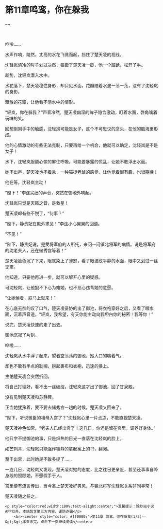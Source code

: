 # 第11章鸣鸾，你在躲我
~~
    	    <p name="pagetop" href="javascript:void(0);" onclick="return false" style="line-height: 35px;padding: 10px;color: #333;"> </p><p>哗啦……</p><p>水声作响，陡然，丈高的水花飞溅而起，挡住了楚天凌的视线。</p><p>沈轻岚清冷的眸子划过决然，狠蹬了楚天凌一脚，他一个踉跄，松开了手。</p><p>趁势，沈轻岚潜入水中。</p><p>水花落下，楚天凌稳住身形，却只见水面，花瓣随着水波一荡一荡，没有了沈轻岚的身影。</p><p>飘散的花瓣，让他看不清水中的情形。</p><p>“轻岚，你在躲我？”声音冷然，楚天凌幽深的眸子隐含激动，盯着水面，唇角噙着玩味的笑。</p><p>回想刚刚手中的触感，沈轻岚可能是女子，这个不可思议的念头，在他的脑海里形成。</p><p>他的心情激动的有些无法克制，只要再给一个机会，他就可以确定，沈轻岚是不是女子！</p><p>水下，沈轻岚胆颤心惊的屏住呼吸，可能要暴露的慌乱，让她不敢浮出水面。</p><p>她不出声，楚天凌也不着急，一种猫捉老鼠的感觉，让他觉着很有趣，也很期待！</p><p>他在等，沈轻岚主动！</p><p>“陛下！”李连尖细的声音，突然在御池外响起。</p><p>沈轻岚只觉是天籁之音，是救星！</p><p>楚天凌却有些不悦了，“何事？”</p><p>“陛下，静贵妃在殿外求见！”李连小心翼翼的回道。</p><p>“不见！”</p><p>“陛下，静贵妃说，是受将军府的人所托，来问一问镇北将军的病情。说是将军府的沈老夫人，还在储秀宫等着！”</p><p>楚天凌脸色沉了下来，眼底染上了薄怒，看了眼波纹平静的水面，眼中又划过一丝无奈。</p><p>他知道，只要他再进一步，就可以解开心里的疑惑。</p><p>可沈轻岚，让他狠不下心为难她，也不忍心违背她的意愿。</p><p>“让她候着，朕马上就来！”</p><p>在心底无奈的叹了口气，楚天凌妥协的出了御池，将衣袍穿好之后，又看了眼水面，沉着声音道，“轻岚，我希望，有天你能主动向我坦白你的秘密！我等你！”</p><p>说完，楚天凌快速的走了出去。</p><p>御池沉寂了片刻。</p><p>哗啦……</p><p>沈轻岚从水中浮了起来，望着空荡荡的御池，她大口的喘着气。</p><p>却也不敢有半点的耽搁，捞起裹布和衣袍，迅速的换上。</p><p>生怕楚天凌会突然折回。</p><p>将自己打理好，看不出一丝破绽，沈轻岚这才出了御池，回了甘泉殿。</p><p>没有见到楚天凌和苏静蓉。</p><p>正当她犹豫着，要不要去储秀宫一趟的时候，楚天凌又回来了。</p><p>“陛下，听说微臣的祖母入宫了？”沈轻岚心里一片忐忑，不敢直视楚天凌。</p><p>楚天凌神色如常，“老夫人已经出宫了！这几日，你还是留在宫里，调养好身体。”</p><p>他只字不提御池的事，只是炽热的目光一直落在沈轻岚的脸上。</p><p>如芒刺背，沈轻岚只能强作镇静的拿起案上的书，翻阅。</p><p>至于出宫，此时她是不敢多提了……</p><p>一连几日，沈轻岚又发现，楚天凌对她的态度，比之往日更亲近，甚至还事事自降身段的照顾她，不愿假手于人。</p><p>宫里便有流言传出，当今圣上楚天凌好男风，与镇北将军沈轻岚关系非同寻常！</p><p>楚天凌随之任之。</p>
    	
   	<p style="color:red;width:100%;text-alight:center;">温馨提示：除妙阅小说APP以外，本站包含第三方内容，谨防诈骗</p>
    	<br><center style="color: #ff0000;">第11章 鸣鸾，你在躲我(1/2)--&gt;&gt;本章未完，点击下一页继续阅读</center>
    	